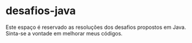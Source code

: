 # desafios-java
Este espaço é reservado as resoluções dos desafios propostos em Java.
Sinta-se a vontade em melhorar meus códigos.
